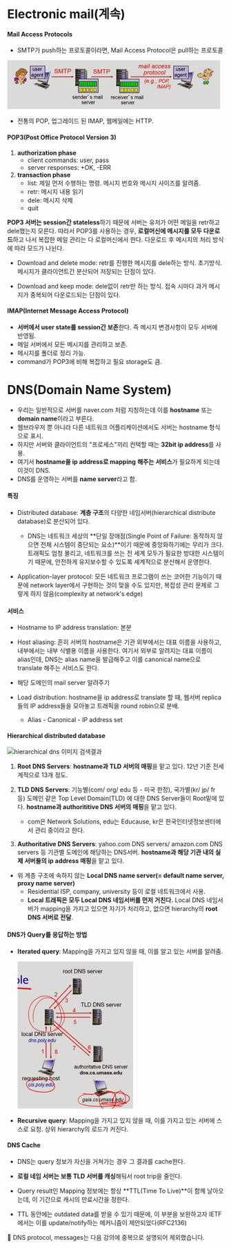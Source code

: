 # Electronic mail(계속)

#### Mail Access Protocols

- SMTP가 push하는 프로토콜이라면, Mail Access Protocol은 pull하는 프로토콜

![캡처](../images/2-1-15.PNG)

- 전통의 POP, 업그레이드 된 IMAP, 웹메일에는 HTTP.



#### POP3(Post Office Protocol Version 3)

1. **authorization phase**
   - client commands: user, pass
   - server responses: +OK, -ERR
2. **transaction phase**
   - list: 제일 먼저 수행하는 명령. 메시지 번호와 메시지 사이즈를 알려줌.
   - retr: 메시지 내용 읽기
   - dele: 메시지 삭제
   - quit

**POP3 서버는 session간 stateless**하기 때문에 서버는 유저가 어떤 메일을 retr하고 dele했는지 모른다. 따라서 POP3를 사용하는 경우, **로컬머신에 메시지를 모두 다운로드**하고 나서 복잡한 메일 관리는 다 로컬머신에서 한다. 다운로드 후 메시지의 처리 방식에 따라 모드가 나뉜다.

- Download and delete mode: retr를 진행한 메시지를 dele하는 방식. 초기방식. 메시지가 클라이언트간 분산되어 저장되는 단점이 있다.

- Download and keep mode: dele없이 retr만 하는 방식. 접속 시마다 과거 메시지가 중복되어 다운로드되는 단점이 있다.



#### IMAP(Internet Message Access Protocol)

- **서버에서 user state를 session간 보존**한다. 즉 메시지 변경사항이 모두 서버에 반영됨.
- 메일 서버에서 모든 메시지를 관리하고 보존.
- 메시지를 폴더로 정리 가능.
- command가 POP3에 비해 복잡하고 필요 storage도 큼.







# DNS(Domain Name System)

- 우리는 일반적으로 서버를 naver.com 처럼 지칭하는데 이를 **hostname** 또는 **domain name**이라고 부른다.
- 웹브라우저 뿐 아니라 다른 네트워크 어플리케이션에서도 서버는 hostname 형식으로 표시.
- 하지만 서버와 클라이언트의 "프로세스"끼리 컨택할 때는 **32bit ip address**를 사용.
- 여기서 **hostname을 ip address로 mapping** **해주는 서비스**가 필요하게 되는데 이것이 DNS.
- DNS를 운영하는 서버를 **name server**라고 함.



#### 특징

- Distributed database: **계층 구조**의 다양한 네임서버(hierarchical distribute database)로 분산되어 있다.
  - DNS는 네트워크 세상의 **단일 장애점(Single Point of Failure: 동작하지 않으면 전체 시스템이 중단되는 요소)**이기 때문에 중앙화하기에는 무리가 크다. 트래픽도 엄청 몰리고, 네트워크를 쓰는 전 세계 모두가 필요한 방대한 시스템이기 때문에, 안전하게 유지보수할 수 있도록 세계적으로 분산해서 운영한다.

- Application-layer protocol: 모든 네트워크 프로그램이 쓰는 코어한 기능이기 때문에 network layer에서 구현하는 것이 맞을 수도 있지만, 복잡성 관리 문제로 그렇게 하지 않음(complexity at network's edge)



#### 서비스

- Hostname to IP address translation: 본분

- Host aliasing: 흔히 서버의 hostname은 기관 외부에서는 대표 이름을 사용하고, 내부에서는 내부 식별용 이름을 사용한다. 여기서 외부로 알려지는 대표 이름이 alias인데, DNS는 alias name을 발급해주고 이를 canonical name으로 translate 해주는 서비스도 한다.

- 해당 도메인의 mail server 알려주기

- Load distribution: hostname을 ip address로 translate 할 때, 웹서버 replica들의 IP address들을 모아놓고 트래픽을 round robin으로 분배.
  - Alias - Canonical - IP address set



#### Hierarchical distributed database

![hierarchical dns 이미지 검색결과](https://upload.wikimedia.org/wikipedia/commons/thumb/d/d2/DNS_schema.svg/1200px-DNS_schema.svg.png)

1. **Root DNS Servers**: **hostname과 TLD 서버의 매핑**을 맡고 있다. 12년 기준 전세계적으로 13개 정도.

2. **TLD DNS Servers**: 기능별(com/ org/ edu 등 - 미국 한정), 국가별(kr/ jp/ fr 등) 도메인 같은 Top Level Domain(TLD) 에 대한 DNS Server들이 Root밑에 있다. **hostname과 authorititive DNS 서버의 매핑**을 맡고 있다. 
   - com은 Network Solutions, edu는 Educause, kr은 한국인터넷정보센터에서 관리 중이라고 한다.

3. **Authoritative DNS Servers**: yahoo.com DNS servers/ amazon.com DNS servers 등 기관별 도메인에 해당하는 DNS서버. **hostname과 해당 기관 내의 실제 서버들의 ip address 매핑**을 맡고 있다.

- 위 계층 구조에 속하지 않는 **Local DNS name server(= default name server, proxy name server)**
  - Residential ISP, company, university 등이 로컬 네트워크에서 사용.
  - **Local 트래픽은 모두 Local DNS 네임서버를 먼저 거친다.** Local DNS 네임서버가 mapping을 가지고 있으면 자기가 처리하고, 없으면 hierarchy의 **root DNS 서버로 전달**.



#### DNS가 Query를 응답하는 방법

- **Iterated query**: Mapping을 가지고 있지 않을 때, 이를 알고 있는 서버를 알려줌.

  ![캡처](../images/2-1-16.PNG)

- **Recursive query**: Mapping을 가지고 있지 않을 때, 이를 가지고 있는 서버에 스스로 요청. 상위 hierarchy의 로드가 커진다.





#### DNS Cache

- DNS는 query 정보가 자신을 거쳐가는 경우 그 결과를 cache한다.

- **로컬 네임 서버는 보통 TLD 서버를 캐싱**해둬서 root trip을 줄인다.
- Query result인 Mapping 정보에는 항상 **TTL(Time To Live)**이 함께 날아오는데, 이 기간으로 캐시의 만료시간을 정한다.
- TTL 동안에는 outdated data를 받을 수 있기 때문에, 이 부분을 보완하고자 IETF에서는 이를 update/notify하는 메커니즘이 제안되었다(RFC2136)







🐶 DNS protocol, messages는 다음 강의에 중복으로 설명되어 제외했습니다.

